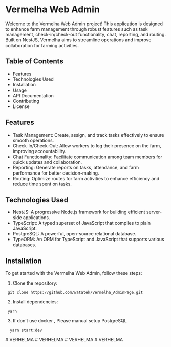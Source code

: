 # Vermelha Web Admin
Welcome to the Vermelha Web Admin project! This application is designed to enhance farm management through robust features such as task management, check-in/check-out functionality, chat, reporting, and routing. Built on NestJS, Vermelha aims to streamline operations and improve collaboration for farming activities.

## Table of Contents
- Features
- Technologies Used
- Installation
- Usage
- API Documentation
- Contributing
- License

## Features
- Task Management: Create, assign, and track tasks effectively to ensure smooth operations.
- Check-In/Check-Out: Allow workers to log their presence on the farm, improving accountability.
- Chat Functionality: Facilitate communication among team members for quick updates and collaboration.
- Reporting: Generate reports on tasks, attendance, and farm performance for better decision-making.
- Routing: Optimize routes for farm activities to enhance efficiency and reduce time spent on tasks.

## Technologies Used
- NestJS: A progressive Node.js framework for building efficient server-side applications.
- TypeScript: A typed superset of JavaScript that compiles to plain JavaScript.
- PostgreSQL: A powerful, open-source relational database.
- TypeORM: An ORM for TypeScript and JavaScript that supports various databases.

## Installation
To get started with the Vermelha Web Admin, follow these steps:

1. Clone the repository:
  ```
   git clone https://github.com/watatek/Vermelha_AdminPage.git
 ``` 
2. Install dependencies:
  ```
   yarn
  ```
3. If don't use docker , Please manual setup PostgreSQL
```
  yarn start:dev
```
#   V E R H E L M A  
 #   V E R H E L M A  
 #   V E R H E L M A  
 #   V E R H E L M A  
 